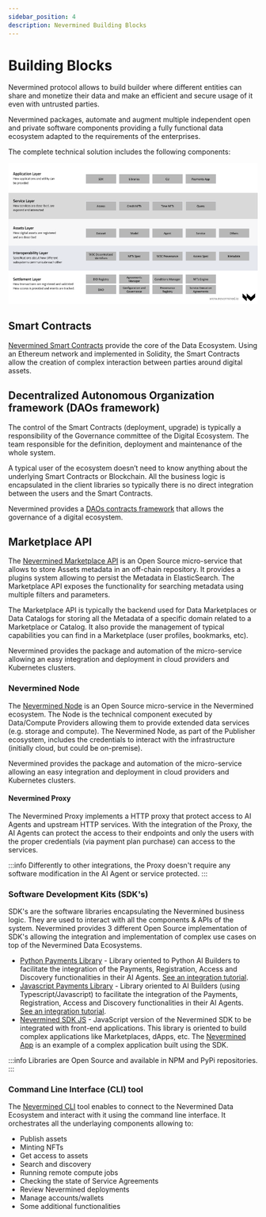 ```yaml
---
sidebar_position: 4
description: Nevermined Building Blocks
---
```


# Building Blocks

Nevermined protocol allows to build builder where different entities can share and monetize
their data and make an efficient and secure usage of it even with untrusted parties.

Nevermined packages, automate and augment multiple independent open and private
software components providing a fully functional data ecosystem adapted to the
requirements of the enterprises.

The complete technical solution includes the following components:

![Nevermined components](images/layers_and_blocks.png)

## Smart Contracts

[Nevermined Smart Contracts](https://github.com/nevermined-io/contracts/)
provide the core of the Data Ecosystem. Using an Ethereum network and
implemented in Solidity, the Smart Contracts allow the creation of complex interaction between parties around digital assets.

## Decentralized Autonomous Organization framework (DAOs framework)

The control of the Smart Contracts (deployment, upgrade) is typically a
responsibility of the Governance committee of the Digital Ecosystem.
The team responsible for the definition, deployment and maintenance of the whole
 system.

 A typical user of the ecosystem doesn’t need to know anything about the
 underlying Smart Contracts or Blockchain. All the business logic is
 encapsulated in the client libraries so typically there is no direct
 integration between the users and the Smart Contracts.  

Nevermined provides a [DAOs contracts framework](https://github.com/nevermined-io/governance-contracts)
that allows the governance of a digital ecosystem.

## Marketplace API

The [Nevermined Marketplace API](https://github.com/nevermined-io/marketplace-api)
is an Open Source micro-service that allows to store Assets metadata in an
off-chain repository. It provides a plugins system allowing to persist the
Metadata in ElasticSearch. The Marketplace API exposes the functionality
 for searching metadata using multiple filters and parameters.

The Marketplace API is typically the backend used for Data Marketplaces or Data
Catalogs for storing all the Metadata of a specific domain related to a
Marketplace or Catalog. It also provide the management of typical capabilities
you can find in a Marketplace (user profiles, bookmarks, etc).

Nevermined provides the package and automation of the micro-service allowing an
easy integration and deployment in cloud providers and Kubernetes clusters.

### Nevermined Node

The [Nevermined Node](https://github.com/nevermined-io/node) is an
Open Source micro-service in the Nevermined ecosystem. The Node is the
technical component executed by Data/Compute Providers allowing them to provide
extended data services (e.g. storage and compute). The Nevermined Node, as
part of the Publisher ecosystem, includes the credentials to interact with the
infrastructure (initially cloud, but could be on-premise).

Nevermined provides the package and automation of the micro-service allowing an
easy integration and deployment in cloud providers and Kubernetes clusters.

#### Nevermined Proxy

The Nevermined Proxy implements a HTTP proxy that protect access to AI Agents and
 upstream HTTP services. With the integration of the Proxy, the AI Agents can
 protect the access to their endpoints and only the users with the proper credentials
 (via payment plan purchase) can access to the services.

:::info
Differently to other integrations, the Proxy doesn't require any software modification in the AI Agent or service protected.
:::

### Software Development Kits (SDK's)

SDK's are the software libraries encapsulating the Nevermined business logic. They are used to interact with all the
components & APIs of the system.
Nevermined provides 3 different Open Source implementation of SDK's allowing the integration and implementation of
complex use cases on top of the Nevermined Data Ecosystems.

- [Python Payments Library]((https://pypi.org/project/payments-py/)) - Library oriented to Python AI Builders to facilitate the
  integration of the Payments, Registration, Access and Discovery functionalities in their AI Agents.
  [See an integration tutorial](https://docs.nevermined.app/docs/tutorials/integration/python-integration).
- [Javascript Payments Library](https://github.com/nevermined-io/payments) - Library oriented to AI Builders (using Typescript/Javascript) to facilitate the
  integration of the Payments, Registration, Access and Discovery functionalities in their AI Agents.
  [See an integration tutorial](https://docs.nevermined.app/docs/tutorials/integration/nextjs-react-payments).  
- [Nevermined SDK JS](https://github.com/nevermined-io/sdk-js) - JavaScript version of the Nevermined SDK to be
  integrated with front-end applications. This library is oriented to build complex applications like Marketplaces, dApps, etc. The [Nevermined App](https://nevermined.app/) is an example of a complex application built using the SDK.

:::info
Libraries are Open Source and available in NPM and PyPi repositories.
:::


### Command Line Interface (CLI) tool

The [Nevermined CLI](https://github.com/nevermined-io/cli) tool enables to connect to the Nevermined Data Ecosystem
and interact with it using the command line interface. It orchestrates all the underlaying components allowing to:

- Publish assets
- Minting NFTs
- Get access to assets
- Search and discovery
- Running remote compute jobs
- Checking the state of Service Agreements
- Review Nevermined deployments
- Manage accounts/wallets
- Some additional functionalities
